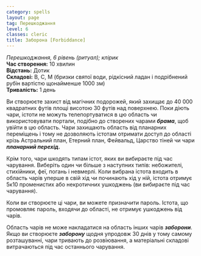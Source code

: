 ```yaml
---
category: spells
layout: page
tag: Перешкоджання
level: 6
classes: cleric
title: Заборона [Forbiddance]
---
```


_Перешкоджання, 6 рівень (ритуал); клірик_    
**Час створення:** 10 хвилин    
**Відстань:** Дотик    
**Складові:** В, С, М (бризки святої води, рідкісний ладан і подрібнений рубін вартістю щонайменше 1000 зм)    
**Тривалість:** 1 день    

Ви створюєте захист від магічних подорожей, який захищає до 40 000 квадратних футів площі висотою 30 футів над поверхнею. Поки діють чари, істоти не можуть телепортуватися в цю область чи використовувати портали, подібно до створених чарами **_брама_**, щоб увійти в цю область. Чари захищають область від планарних переміщень і тому не дозволяють істотам отримати доступ до області крізь Астральний план, Етерний план, Фейвальд, Царство тіней чи чари **_планарний перехід._**    

Крім того, чари шкодять типам істот, яких ви вибираєте під час чарування. Виберіть один чи більше з наступних типів: небожителі, стихійники, феї, погань і невмерлі. Коли вибрана істота входить в область чарів уперше в свій хід чи починають хід у ній, істота отримує 5к10 променистих або некротичних ушкоджень (ви вибираєте під час чарування).    

Коли ви створюєте ці чари, ви можете призначити пароль. Істота, що промовляє пароль, входячи до області, не отримує ушкоджень від чарів.    

Область чарів не може накладатися на область інших чарів **_заборони_**. Якщо ви створюєте **_заборону_** щодня упродовж 30 днів у тому самому розташуванні, чари тривають до розвіювання, а матеріальні складові витрачаються під час останнього чарування. 
